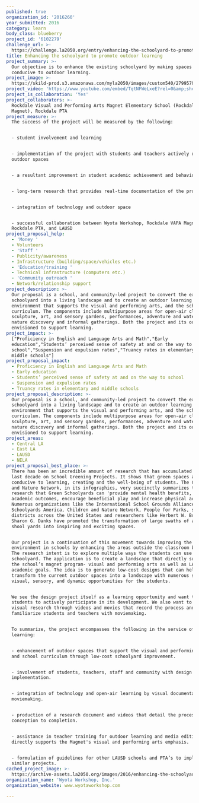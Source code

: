 ```yaml
---
published: true
organization_id: '2016260'
year_submitted: 2016
category: learn
body_class: blueberry
project_id: '6102279'
challenge_url: >-
  https://challenge.la2050.org/entry/enhancing-the-schoolyard-to-promote-outdoor-learning
title: Enhancing the schoolyard to promote outdoor learning
project_summary: >-
  Our objective is to enhance the existing schoolyard by making spaces more
  conducive to outdoor learning.
project_image: >-
  https://skild-prod.s3.amazonaws.com/myla2050/images/custom540/2799579455741-team90.jpg
project_video: 'https://www.youtube.com/embed/TqtNFWeLxeE?rel=0&amp;showinfo=0'
project_is_collaboration: 'Yes'
project_collaborators: >-
  Rockdale Visual and Performing Arts Magnet Elementary School (Rockdale VAPA
  Magnet), Rockdale PTA
project_measure: >-
  The success of the project will be measured by the following:


  - student involvement and learning


  - implementation of the project with students and teachers actively using the
  outdoor spaces 


  - a resultant improvement in student academic achievement and behavior


  - long-term research that provides real-time documentation of the process


  - integration of technology and outdoor space 


  - successful collaboration between Wyota Workshop, Rockdale VAPA Magnet,
  Rockdale PTA, and LAUSD
project_proposal_help:
  - 'Money '
  - Volunteers
  - 'Staff '
  - Publicity/awareness
  - Infrastructure (building/space/vehicles etc.)
  - 'Education/training '
  - Technical infrastructure (computers etc.)
  - 'Community outreach '
  - Network/relationship support
project_description: >-
  Our proposal is a school, and community-led project to convert the existing
  schoolyard into a living landscape and to create an outdoor learning
  environment that supports the visual and performing arts, and the school
  curriculum. The components include multipurpose areas for open-air classes,
  sculpture, art, and sensory gardens, performances, adventure and water play,
  nature discovery and informal gatherings. Both the project and its outcome are
  envisioned to support learning.
project_impact: >-
  ["Proficiency in English and Language Arts and Math","Early
  education","Students’ perceived sense of safety at and on the way to
  school","Suspension and expulsion rates","Truancy rates in elementary and
  middle schools"]
project_proposal_impact:
  - Proficiency in English and Language Arts and Math
  - Early education
  - Students’ perceived sense of safety at and on the way to school
  - Suspension and expulsion rates
  - Truancy rates in elementary and middle schools
project_proposal_description: >-
  Our proposal is a school, and community-led project to convert the existing
  schoolyard into a living landscape and to create an outdoor learning
  environment that supports the visual and performing arts, and the school
  curriculum. The components include multipurpose areas for open-air classes,
  sculpture, art, and sensory gardens, performances, adventure and water play,
  nature discovery and informal gatherings. Both the project and its outcome are
  envisioned to support learning.
project_areas:
  - Central LA
  - East LA
  - LAUSD
  - NELA
project_proposal_best_place: >-
  There has been an incredible amount of research that has accumulated over the
  last decade on School Greening Projects. It shows that green spaces are more
  conducive to learning, creating and the well-being of students. The Children
  and Nature Network, in its infographics, very succinctly summarizes the
  research that Green Schoolyards can 'provide mental health benefits, improve
  academic outcomes, encourage beneficial play and increase physical activity.'
  Numerous organizations like the International School Grounds Alliance, Green
  Schoolyards America, Children and Nature Network, People for Parks, school
  districts across the United States and researchers like Herbert W. Broda &
  Sharon G. Danks have promoted the transformation of large swaths of asphalted
  shool yards into inspiring and exciting spaces. 


  Our project is a continuation of this movement towards improving the learning
  environment in schools by enhancing the areas outside the classroom buildings.
  The research intent is to explore multiple ways the students can use the
  schoolyard. The application is to create a landscape that directly supports
  the school’s magnet program- visual and performing arts as well as LAUSD
  academic goals. The idea is to generate low-cost designs that can help
  transform the current outdoor spaces into a landscape with numerous social,
  visual, sensory, and dynamic opportunities for the students. 


  We see the design project itself as a learning opportunity and want the
  students to actively participate in its development. We also want to introduce
  visual research through videos and movies that record the process and
  familiarize students and teachers with moviemaking.


  To summarize, the project encompasses the following in the service of
  learning:


  - enhancement of outdoor spaces that support the visual and performing arts
  and school curriculum through low-cost schoolyard improvement.


  - involvement of students, teachers, staff and community with design and
  implementation.


  - integration of technology and open-air learning by visual documentation and
  moviemaking.


  - production of a research document and videos that detail the process from
  conception to completion. 


  - assistance in teacher training for outdoor learning and media editing that
  directly supports the Magnet's visual and performing arts emphasis.


  - formulation of guidelines for other LAUSD schools and PTA’s to implement
  similar projects.
cached_project_image: >-
  https://archive-assets.la2050.org/images/2016/enhancing-the-schoolyard-to-promote-outdoor-learning/skild-prod.s3.amazonaws.com/myla2050/images/custom540/2799579455741-team90.jpg
organization_name: 'Wyota Workshop, Inc.'
organization_website: www.wyotaworkshop.com

---
```

